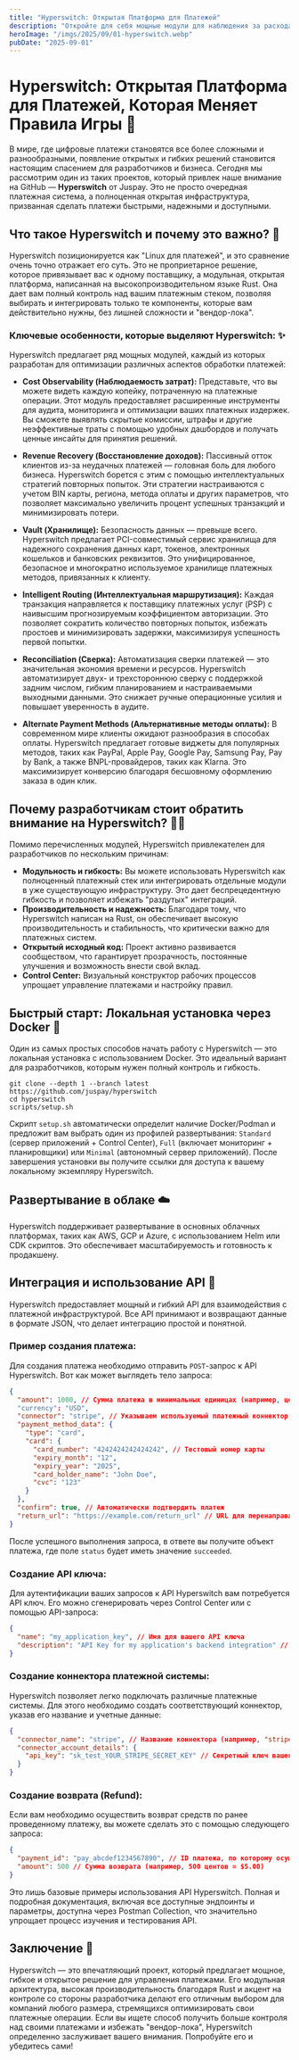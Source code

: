 ```yaml
---
title: "Hyperswitch: Открытая Платформа для Платежей"
description: "Откройте для себя мощные модули для наблюдения за расходами, восстановления доходов, безопасного хранения данных, интеллектуальной маршрутизации и сверки платежей."
heroImage: "/imgs/2025/09/01-hyperswitch.webp"
pubDate: "2025-09-01"
---
```


# Hyperswitch: Открытая Платформа для Платежей, Которая Меняет Правила Игры 🚀

В мире, где цифровые платежи становятся все более сложными и разнообразными, появление открытых и гибких решений становится настоящим спасением для разработчиков и бизнеса. Сегодня мы рассмотрим один из таких проектов, который привлек наше внимание на GitHub — **Hyperswitch** от Juspay. Это не просто очередная платежная система, а полноценная открытая инфраструктура, призванная сделать платежи быстрыми, надежными и доступными.

## Что такое Hyperswitch и почему это важно? 🤔

Hyperswitch позиционируется как "Linux для платежей", и это сравнение очень точно отражает его суть. Это не проприетарное решение, которое привязывает вас к одному поставщику, а модульная, открытая платформа, написанная на высокопроизводительном языке Rust. Она дает вам полный контроль над вашим платежным стеком, позволяя выбирать и интегрировать только те компоненты, которые вам действительно нужны, без лишней сложности и "вендор-лока".

### Ключевые особенности, которые выделяют Hyperswitch: ✨

Hyperswitch предлагает ряд мощных модулей, каждый из которых разработан для оптимизации различных аспектов обработки платежей:

*   **Cost Observability (Наблюдаемость затрат):** Представьте, что вы можете видеть каждую копейку, потраченную на платежные операции. Этот модуль предоставляет расширенные инструменты для аудита, мониторинга и оптимизации ваших платежных издержек. Вы сможете выявлять скрытые комиссии, штрафы и другие неэффективные траты с помощью удобных дашбордов и получать ценные инсайты для принятия решений.

*   **Revenue Recovery (Восстановление доходов):** Пассивный отток клиентов из-за неудачных платежей — головная боль для любого бизнеса. Hyperswitch борется с этим с помощью интеллектуальных стратегий повторных попыток. Эти стратегии настраиваются с учетом BIN карты, региона, метода оплаты и других параметров, что позволяет максимально увеличить процент успешных транзакций и минимизировать потери.

*   **Vault (Хранилище):** Безопасность данных — превыше всего. Hyperswitch предлагает PCI-совместимый сервис хранилища для надежного сохранения данных карт, токенов, электронных кошельков и банковских реквизитов. Это унифицированное, безопасное и многократно используемое хранилище платежных методов, привязанных к клиенту.

*   **Intelligent Routing (Интеллектуальная маршрутизация):** Каждая транзакция направляется к поставщику платежных услуг (PSP) с наивысшим прогнозируемым коэффициентом авторизации. Это позволяет сократить количество повторных попыток, избежать простоев и минимизировать задержки, максимизируя успешность первой попытки.

*   **Reconciliation (Сверка):** Автоматизация сверки платежей — это значительная экономия времени и ресурсов. Hyperswitch автоматизирует двух- и трехстороннюю сверку с поддержкой задним числом, гибким планированием и настраиваемыми выходными данными. Это снижает ручные операционные усилия и повышает уверенность в аудите.

*   **Alternate Payment Methods (Альтернативные методы оплаты):** В современном мире клиенты ожидают разнообразия в способах оплаты. Hyperswitch предлагает готовые виджеты для популярных методов, таких как PayPal, Apple Pay, Google Pay, Samsung Pay, Pay by Bank, а также BNPL-провайдеров, таких как Klarna. Это максимизирует конверсию благодаря бесшовному оформлению заказа в один клик.

## Почему разработчикам стоит обратить внимание на Hyperswitch? 👨‍💻

Помимо перечисленных модулей, Hyperswitch привлекателен для разработчиков по нескольким причинам:

*   **Модульность и гибкость:** Вы можете использовать Hyperswitch как полноценный платежный стек или интегрировать отдельные модули в уже существующую инфраструктуру. Это дает беспрецедентную гибкость и позволяет избежать "раздутых" интеграций.
*   **Производительность и надежность:** Благодаря тому, что Hyperswitch написан на Rust, он обеспечивает высокую производительность и стабильность, что критически важно для платежных систем.
*   **Открытый исходный код:** Проект активно развивается сообществом, что гарантирует прозрачность, постоянные улучшения и возможность внести свой вклад.
*   **Control Center:** Визуальный конструктор рабочих процессов упрощает управление платежами и настройку правил.

## Быстрый старт: Локальная установка через Docker 🐳

Один из самых простых способов начать работу с Hyperswitch — это локальная установка с использованием Docker. Это идеальный вариант для разработчиков, которым нужен полный контроль и гибкость.

```shell
git clone --depth 1 --branch latest https://github.com/juspay/hyperswitch
cd hyperswitch
scripts/setup.sh
```

Скрипт `setup.sh` автоматически определит наличие Docker/Podman и предложит вам выбрать один из профилей развертывания: `Standard` (сервер приложений + Control Center), `Full` (включает мониторинг + планировщики) или `Minimal` (автономный сервер приложений). После завершения установки вы получите ссылки для доступа к вашему локальному экземпляру Hyperswitch.

## Развертывание в облаке ☁️

Hyperswitch поддерживает развертывание в основных облачных платформах, таких как AWS, GCP и Azure, с использованием Helm или CDK скриптов. Это обеспечивает масштабируемость и готовность к продакшену.

## Интеграция и использование API 🔌

Hyperswitch предоставляет мощный и гибкий API для взаимодействия с платежной инфраструктурой. Все API принимают и возвращают данные в формате JSON, что делает интеграцию простой и понятной.

### Пример создания платежа:

Для создания платежа необходимо отправить `POST`-запрос к API Hyperswitch. Вот как может выглядеть тело запроса:

```json
{
  "amount": 1000, // Сумма платежа в минимальных единицах (например, центах: 1000 = $10.00)
  "currency": "USD",
  "connector": "stripe", // Указываем используемый платежный коннектор (например, "stripe", "adyen" и т.д.)
  "payment_method_data": {
    "type": "card",
    "card": {
      "card_number": "4242424242424242", // Тестовый номер карты
      "expiry_month": "12",
      "expiry_year": "2025",
      "card_holder_name": "John Doe",
      "cvc": "123"
    }
  },
  "confirm": true, // Автоматически подтвердить платеж
  "return_url": "https://example.com/return_url" // URL для перенаправления после завершения платежа
}
```

После успешного выполнения запроса, в ответе вы получите объект платежа, где поле `status` будет иметь значение `succeeded`.

### Создание API ключа:

Для аутентификации ваших запросов к API Hyperswitch вам потребуется API ключ. Его можно сгенерировать через Control Center или с помощью API-запроса:

```json
{
  "name": "my_application_key", // Имя для вашего API ключа
  "description": "API Key for my application's backend integration" // Описание ключа
}
```

### Создание коннектора платежной системы:

Hyperswitch позволяет легко подключать различные платежные системы. Для этого необходимо создать соответствующий коннектор, указав его название и учетные данные:

```json
{
  "connector_name": "stripe", // Название коннектора (например, "stripe", "adyen", "paypal")
  "connector_account_details": {
    "api_key": "sk_test_YOUR_STRIPE_SECRET_KEY" // Секретный ключ вашего аккаунта в платежной системе
  }
}
```

### Создание возврата (Refund):

Если вам необходимо осуществить возврат средств по ранее проведенному платежу, вы можете сделать это с помощью следующего запроса:

```json
{
  "payment_id": "pay_abcdef1234567890", // ID платежа, по которому осуществляется возврат
  "amount": 500 // Сумма возврата (например, 500 центов = $5.00)
}
```

Это лишь базовые примеры использования API Hyperswitch. Полная и подробная документация, включая все доступные эндпоинты и параметры, доступна через Postman Collection, что значительно упрощает процесс изучения и тестирования API.

## Заключение 🎉

Hyperswitch — это впечатляющий проект, который предлагает мощное, гибкое и открытое решение для управления платежами. Его модульная архитектура, высокая производительность благодаря Rust и акцент на контроле со стороны разработчика делают его отличным выбором для компаний любого размера, стремящихся оптимизировать свои платежные операции. Если вы ищете способ получить больше контроля над своими платежами и избежать "вендор-лока", Hyperswitch определенно заслуживает вашего внимания. Попробуйте его и убедитесь сами!
